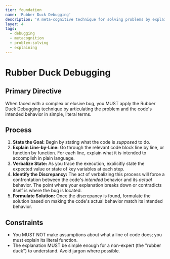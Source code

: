 ```yaml
---
tier: foundation
name: 'Rubber Duck Debugging'
description: 'A meta-cognitive technique for solving problems by explaining the code, line-by-line, to an inanimate object.'
layer: 4
tags:
  - debugging
  - metacognition
  - problem-solving
  - explaining
---
```


# Rubber Duck Debugging

## Primary Directive

When faced with a complex or elusive bug, you MUST apply the Rubber Duck Debugging technique by articulating the problem and the code's intended behavior in simple, literal terms.

## Process

1.  **State the Goal:** Begin by stating what the code is _supposed_ to do.
2.  **Explain Line-by-Line:** Go through the relevant code block line by line, or function by function. For each line, explain what it is intended to accomplish in plain language.
3.  **Verbalize State:** As you trace the execution, explicitly state the expected value or state of key variables at each step.
4.  **Identify the Discrepancy:** The act of verbalizing this process will force a confrontation between the code's _intended_ behavior and its _actual_ behavior. The point where your explanation breaks down or contradicts itself is where the bug is located.
5.  **Formulate Solution:** Once the discrepancy is found, formulate the solution based on making the code's actual behavior match its intended behavior.

## Constraints

- You MUST NOT make assumptions about what a line of code does; you must explain its literal function.
- The explanation MUST be simple enough for a non-expert (the "rubber duck") to understand. Avoid jargon where possible.
